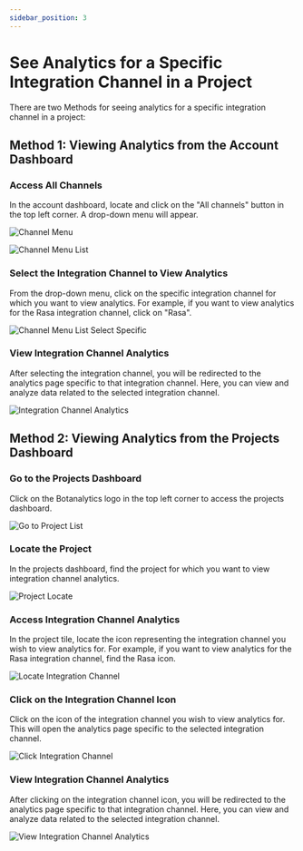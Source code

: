 ```yaml
---
sidebar_position: 3
---
```


# See Analytics for a Specific Integration Channel in a Project


There are two Methods for seeing analytics for a specific integration channel in a project:

## Method 1: Viewing Analytics from the Account Dashboard

### Access All Channels

In the account dashboard, locate and click on the "All channels" button in the top left corner. A drop-down menu will appear.

![Channel Menu](@site/static/img/projects/channel-menu.png)


![Channel Menu List](@site/static/img/projects/integration-channel-list.png)

### Select the Integration Channel to View Analytics

From the drop-down menu, click on the specific integration channel for which you want to view analytics. For example, if you want to view analytics for the Rasa integration channel, click on "Rasa".

![Channel Menu List Select Specific](@site/static/img/projects/select-integration-channel-from-list.png)

### View Integration Channel Analytics

After selecting the integration channel, you will be redirected to the analytics page specific to that integration channel. Here, you can view and analyze data related to the selected integration channel.


![Integration Channel Analytics](@site/static/img/projects/integration-channel-analytics.png)


## Method 2: Viewing Analytics from the Projects Dashboard

### Go to the Projects Dashboard

Click on the Botanalytics logo in the top left corner to access the projects dashboard.

![Go to Project List](@site/static/img/projects/go-to-list.png)

### Locate the Project

In the projects dashboard, find the project for which you want to view integration channel analytics.

![Project Locate](@site/static/img/projects/locate-project-integration-channel-rasa.png)

### Access Integration Channel Analytics

In the project tile, locate the icon representing the integration channel you wish to view analytics for. For example, if you want to view analytics for the Rasa integration channel, find the Rasa icon.

![Locate Integration Channel](@site/static/img/projects/rasa-integration-channel.png)

### Click on the Integration Channel Icon

Click on the icon of the integration channel you wish to view analytics for. This will open the analytics page specific to the selected integration channel.

![Click Integration Channel](@site/static/img/projects/rasa-integration-channel-click.png)

### View Integration Channel Analytics

After clicking on the integration channel icon, you will be redirected to the analytics page specific to that integration channel. Here, you can view and analyze data related to the selected integration channel.

![View Integration Channel Analytics](@site/static/img/projects/rasa-integration-channel-see-analytics.png)